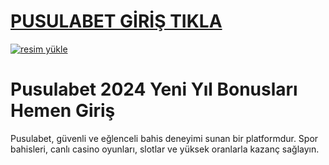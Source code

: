 # <a href="https://casibom1320.com/">PUSULABET GİRİŞ TIKLA</a>

<a href="https://i.hizliresim.com/7kyfbpg.jpeg"><img src="https://resmim.net/cdn/2024/10/07/mQocaj.png" alt="resim yükle" border="0" /></a>

# Pusulabet 2024 Yeni Yıl Bonusları Hemen Giriş
Pusulabet, güvenli ve eğlenceli bahis deneyimi sunan bir platformdur. Spor bahisleri, canlı casino oyunları, slotlar ve yüksek oranlarla kazanç sağlayın.
